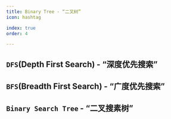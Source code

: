 ```yaml
---
title: Binary Tree - “二叉树”
icon: hashtag

index: true
order: 4

---
```


<!-- more -->

## `DFS`(Depth First Search) - “深度优先搜索”


## `BFS`(Breadth First Search) - “广度优先搜索”


## `Binary Search Tree` - “二叉搜素树”




